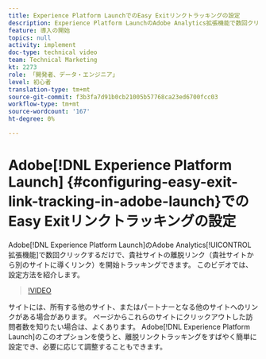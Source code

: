 ```yaml
---
title: Experience Platform LaunchでのEasy Exitリンクトラッキングの設定
description: Experience Platform LaunchのAdobe Analytics拡張機能で数回クリックするだけで、サイト上の離脱リンク（サイトから別のサイトに導くリンク）を開始トラッキングできます。 このビデオでは、設定方法を紹介します。
feature: 導入の開始
topics: null
activity: implement
doc-type: technical video
team: Technical Marketing
kt: 2273
role: 「開発者、データ・エンジニア」
level: 初心者
translation-type: tm+mt
source-git-commit: f3b3fa7d91b0cb21005b57768ca23ed6700fcc03
workflow-type: tm+mt
source-wordcount: '167'
ht-degree: 0%

---
```



# Adobe[!DNL Experience Platform Launch] {#configuring-easy-exit-link-tracking-in-adobe-launch}でのEasy Exitリンクトラッキングの設定

Adobe[!DNL Experience Platform Launch]のAdobe Analytics[!UICONTROL 拡張機能]で数回クリックするだけで、貴社サイトの離脱リンク（貴社サイトから別のサイトに導くリンク）を開始トラッキングできます。 このビデオでは、設定方法を紹介します。

>[!VIDEO](https://video.tv.adobe.com/v/25763/?quality=12)

サイトには、所有する他のサイト、またはパートナーとなる他のサイトへのリンクがある場合があります。 ページからこれらのサイトにクリックアウトした訪問者数を知りたい場合は、よくあります。 Adobe[!DNL Experience Platform Launch]のこのオプションを使うと、離脱リンクトラッキングをすばやく簡単に設定でき、必要に応じて調整することもできます。
